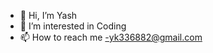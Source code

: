- 👋 Hi, I’m Yash
- 👀 I’m interested in Coding
- 📫 How to reach me -yk336882@gmail.com

<!---
SkyDyger/SkyDyger is a ✨ special ✨ repository because its `README.md` (this file) appears on your GitHub profile.
You can click the Preview link to take a look at your changes.
--->
